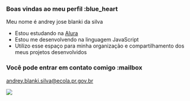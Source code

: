 ### Boas vindas ao meu perfil :blue_heart

Meu nome é andrey jose blanki da silva

- Estou estudando na [Alura](https://www.alura.com.br)
- Estou me desenvolvendo na linguagem JavaScript
- Utilizo esse espaço para minha organização e compartilhamento dos meus projetos desenvolvidos

### Você pode entrar em contato comigo :mailbox

andrey.blanki.silva@ecola.pr.gov.br


![](https://media.tenor.com/SBjF0dimXtwAAAAM/when-you.gif)

